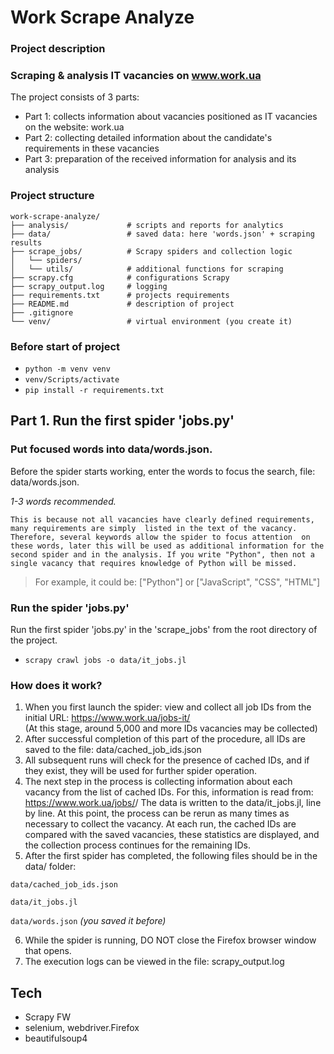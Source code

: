 # Work Scrape Analyze

### Project description

### Scraping & analysis IT vacancies on www.work.ua

The project consists of 3 parts:
 - Part 1: collects information about vacancies positioned as IT vacancies on the website: work.ua
 - Part 2: collecting detailed information about the candidate's requirements in these vacancies
 - Part 3: preparation of the received information for analysis and its analysis

### Project structure 
```
work-scrape-analyze/
├── analysis/             # scripts and reports for analytics
├── data/                 # saved data: here 'words.json' + scraping results
├── scrape_jobs/          # Scrapy spiders and collection logic
│   └── spiders/
│   └── utils/            # additional functions for scraping
├── scrapy.cfg            # configurations Scrapy
├── scrapy_output.log     # logging
├── requirements.txt      # projects requirements
├── README.md             # description of project
├── .gitignore            
└── venv/                 # virtual environment (you create it)
```
### Before start of project
* `python -m venv venv`
* `venv/Scripts/activate`
* `pip install -r requirements.txt`


## Part 1. Run the first spider 'jobs.py'

### Put focused words into data/words.json. 

Before the spider starts working, enter the words to focus the search, file: data/words.json. 

_1-3 words recommended._

`This is because not all vacancies have clearly defined requirements, many requirements are simply 
listed in the text of the vacancy. Therefore, several keywords allow the spider to focus attention 
on these words, later this will be used as additional information for the second spider and in the analysis.
If you write "Python", then not a single vacancy that requires knowledge of Python will be missed.`

> For example, it could be: ["Python"]   or  ["JavaScript", "CSS", "HTML"]
### Run the spider 'jobs.py'
Run the first spider 'jobs.py' in the 'scrape_jobs' from the root directory of the project.


* `scrapy crawl jobs -o data/it_jobs.jl`


### How does it work?
1. When you first launch the spider: view and collect all job IDs from the initial URL: https://www.work.ua/jobs-it/  
    (At this stage, around 5,000 and more IDs vacancies may be collected)
2. After successful completion of this part of the procedure, all IDs are saved to the file: 
     data/cached_job_ids.json
3. All subsequent runs will check for the presence of cached IDs, and if they exist, 
     they will be used for further spider operation.
4. The next step in the process is collecting information about each vacancy from the list of cached IDs.
 For this, information is read from:  https://www.work.ua/jobs/<jobs ID>/
 The data is written to the data/it_jobs.jl,  line by line.
At this point, the process can be rerun as many times as necessary to collect 
the vacancy. At each run, the cached IDs are compared with the saved vacancies,
these statistics are displayed, and the collection process continues for 
the remaining IDs.
5. After the first spider has completed, the following files should be in the data/ folder:

`data/cached_job_ids.json`

`data/it_jobs.jl`

`data/words.json`
     _(you saved it before)_

6. While the spider is running, DO NOT close the Firefox browser window that opens.
7. The execution logs can be viewed in the file: scrapy_output.log

##  Tech

* Scrapy FW
* selenium, webdriver.Firefox
* beautifulsoup4






